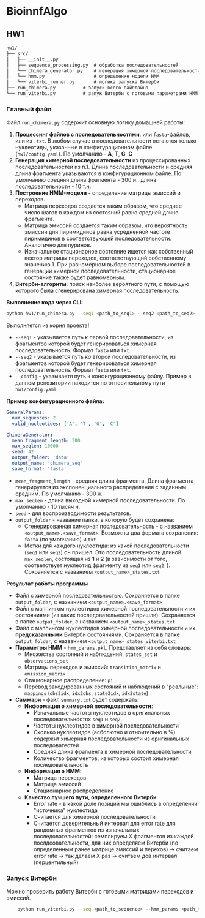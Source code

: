 # BioinnfAlgo

## HW1
```markdown
hw1/
├── src/
│   ├── __init__.py
│   ├── sequence_processing.py  # обработка последовательностей
│   └── chimera_generator.py    # генерация химерной последовательности
│   └── hmm.py                  # определение модели HMM
│   └── viterbi_runner.py       # логика запуска Витерби
├── run_chimera.py          # запуск всего пайплайна 
└── run_viterbi.py          # запук Витерби с готовыми параметрами HMM
```

### Главный файл
Файл `run_chimera.py` содержит основную логику домашней работы:
1. **Процессинг файлов с последовательностями**: или `fasta`-файлов, или из `.txt`. В любом случае в последовательности остаются только нуклеотиды, указанные в конфигурационном файле (`hw1/config.yaml`). По умолчанию - **A**, **T**, **G**, **C**
2. **Генерация химерной последовательности** из процессированных последовательностей из п.1. Длина последовательности и средняя длина фрагмента указываются в конфигурационном файле. По умолчанию средняя длина фрагмента - 300 н., длина последовательности - 10 т.н.
3. **Построение HMM-модели** - определение матрицы эмиссий и переходов. 
    - Матрица переходов создается таким образом, что среднее число шагов в каждом из состояний равно средней длине фрагмента. 
    - Матрица эмиссий создается таким образом, что вероятность эмиссии для пиримидинов равна усредненной частоте пиримидинов в соответствующей последовательности. Аналогично для пуринов.
    - Изначальное стационарное состояние ищется как собственный вектор матрицы переходов, соответствующий собственному значению 1. При равномерном выборе последовательностей в генерации химерной последовательности, стационарное состояние также будет равномерным.
4. **Витерби-алгоритм**: поиск наиболее вероятного пути, с помощью которого была сгенерирована химерная последовательность. 

**Выполнение кода через CLI:**
```bash
python hw1/run_chimera.py --seq1 <path_to_seq1> --seq2 <path_to_seq2> --config <path_to_config>
```

Выполняется из корня проекта!
- `--seq1` - указывается путь к первой последовательности, из фрагментов которой будет генерироваться химерная последовательность. Формат `fasta` или `txt`.
- `--seq2` - указывается путь ко второй последовательности, из фрагментов которой будет генерироваться химерная последовательность. Формат `fasta` или `txt`.
- `--config` - указываетя путь к конфигурационному файлу. Пример в данном репозитории находится по относительному пути `hw1/config.yaml`


**Пример конфигурационного файла:**

```yaml
GeneralParams:
  num_sequences: 2
  valid_nucleotides: ['A', 'T', 'G', 'C']

ChimeraGenerator:
  mean_fragment_length: 300
  max_seqlen: 10000
  seed: 42
  output_folder: 'data'
  output_name: 'chimera_seq'
  save_format: 'fasta'
```
- `mean_fragment_length` - средняя длина фрагмента. Длина фрагмента генерируется из экспоненциального распределения с заданным средним. По умолчанию - 300 н.
- `max_seqlen` - длина выходной химерной последовательности. По умолчанию - 10 тысяч н.
- `seed` - для воспроизводимости результатов. 
- `output_folder` - название папки, в которую будет сохранена:
    - Сгенерированная химерная последовательность - с названием `<output_name>.<save_format>`. Возможны два формата сохранения: `fasta` (по умолчанию) и `txt`
    - Метки для каждого нуклеотида: из какой последовательности (`seq1` или `seq2`) он пришел. Это последовательность длиной `max_seqlen`, состоящая из **1** и **2** (в зависимости от того, соответствует нуклеотид фрагменту из `seq1` или `seq2 `). Сохраняется с названием `<output_name>_states.txt`

**Результат работы программы**
- Файл с химерной последовательностью. Сохраняется в папке `output_folder`, с названием `<output_name>.<save_format>`
- Файл с маппингом нуклеотидов химерной последовательности и их состояниями (из каких последовательностей пришли). Сохраняется в папке `output_folder`, с названием `<output_name>_states.txt`
- Файл с маппингом нуклеотидов химерной последовательности и их **предсказанными** Витерби состояниями. Сохраняется в папке `output_folder`, с названием `<output_name>_states_viterbi.txt`
- **Параметры HMM** - `hmm_params.pkl`. Представляет из себя словарь:
    - Множества состояний и наблюдений: `states_set` и `observations_set`
    - Матрицы переходов и эмиссий: `transition_matrix` и `emission_matrix`
    - Стационарное распределение: `pi`
    - Перевод закодированных состояний и наблюдений в "реальные": `mappings` (`obs2idx`, `idx2obs`, `state2idx`, `idx2state`)
- **Саммари** - файл `summary.txt` будет содержать:
    - **Информация о химерной последовательности**:
        - Изначальные частоты нуклеотидов в оригинальных последовательностях `seq1` и `seq2`. 
        - Частоты нуклеотидов в химерной последовательности
        - Сколько нуклеотидов (асболютно и отноительно в %) содержит химерная последовательности из оригинальных последоватестей
        - Средняя длина фрагмента в химерной последовательности
        - Количество фрагментов, из которых состоит химерная последовательность
    - **Информация о HMM**:
        - Матрица переходов
        - Матрица эмиссий
        - Стационарное распределение
    - **Качество лучшего пути, определенного Витерби**
        - Error rate - в какой доле позиций мы ошиблись в определении "источника" нуклеотида
        - Считается для химерной последовательности
        - Считается доверительный интервал для error rate для рандомных фрагментов из изначальных последовательностей: семплируем X фрагментов из каждой послдеовательности, для них определяем Витерби (по определенным ранее матрице эмиссий и перехов) -> считаем error rate -> так делаем X раз -> считаем дов интервал (перцентильный)


### Запуск Витерби
Можно проверить работу Витерби с готовыми матрицами переходов и эмиссий.
```bash
    python run_viterbi.py --seq <path_to_sequence> --hmm_params <path_to
```
